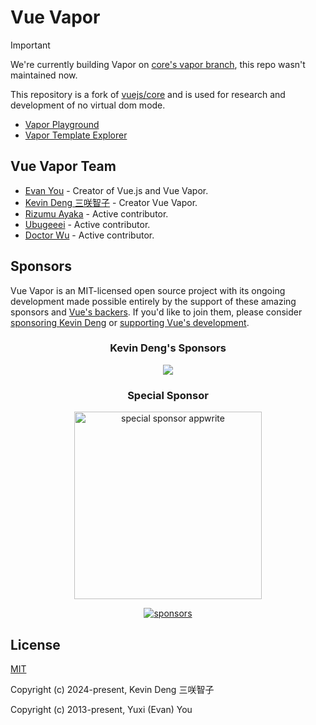 # Vue Vapor

> [!IMPORTANT]
> We're currently building Vapor on [core's vapor branch](https://github.com/vuejs/core/tree/vapor), this repo wasn't maintained now.


This repository is a fork of [vuejs/core](https://github.com/vuejs/core) and is used for research and development of no virtual dom mode.

- [Vapor Playground](https://vapor-repl.netlify.app/)
- [Vapor Template Explorer](https://vapor-template-explorer.netlify.app/)

## Vue Vapor Team

- [Evan You](https://github.com/yyx990803) - Creator of Vue.js and Vue Vapor.
- [Kevin Deng 三咲智子](https://github.com/sxzz) - Creator Vue Vapor.
- [Rizumu Ayaka](https://github.com/LittleSound) - Active contributor.
- [Ubugeeei](https://github.com/Ubugeeei) - Active contributor.
- [Doctor Wu](https://github.com/doctor-wu) - Active contributor.

## Sponsors

Vue Vapor is an MIT-licensed open source project with its ongoing development made possible entirely by the support of these amazing sponsors and [Vue's backers](https://github.com/vuejs/core/blob/main/BACKERS.md). If you'd like to join them, please consider [sponsoring Kevin Deng](https://github.com/sponsors/sxzz) or [supporting Vue's development](https://vuejs.org/sponsor).

<p align="center">
  <h3 align="center">Kevin Deng's Sponsors</h3>
</p>

<p align="center">
  <a href="https://cdn.jsdelivr.net/gh/sxzz/sponsors/sponsors.svg">
    <img src='https://cdn.jsdelivr.net/gh/sxzz/sponsors/sponsors.svg'/>
  </a>
</p>

<p align="center">
  <h3 align="center">Special Sponsor</h3>
</p>

<p align="center">
  <a target="_blank" href="https://github.com/appwrite/appwrite">
  <img alt="special sponsor appwrite" src="https://sponsors.vuejs.org/images/appwrite.svg" width="300">
  </a>
</p>

<p align="center">
  <a target="_blank" href="https://vuejs.org/sponsor/#current-sponsors">
    <img alt="sponsors" src="https://sponsors.vuejs.org/sponsors.svg?v3">
  </a>
</p>

## License

[MIT](https://opensource.org/licenses/MIT)

Copyright (c) 2024-present, Kevin Deng 三咲智子

Copyright (c) 2013-present, Yuxi (Evan) You
